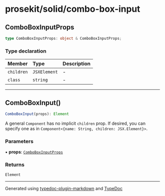 # prosekit/solid/combo-box-input

<a id="comboboxinputprops" name="comboboxinputprops"></a>

## ComboBoxInputProps

```ts
type ComboBoxInputProps: object & ComboBoxInputProps;
```

### Type declaration

| Member | Type | Description |
| :------ | :------ | :------ |
| `children` | `JSXElement` | - |
| `class` | `string` | - |

***

<a id="comboboxinput" name="comboboxinput"></a>

## ComboBoxInput()

```ts
ComboBoxInput(props): Element
```

A general `Component` has no implicit `children` prop.  If desired, you can
specify one as in `Component<{name: String, children: JSX.Element}>`.

### Parameters

▪ **props**: [`ComboBoxInputProps`](combo-box-input.md#comboboxinputprops)

### Returns

`Element`

***

Generated using [typedoc-plugin-markdown](https://www.npmjs.com/package/typedoc-plugin-markdown) and [TypeDoc](https://typedoc.org/)
